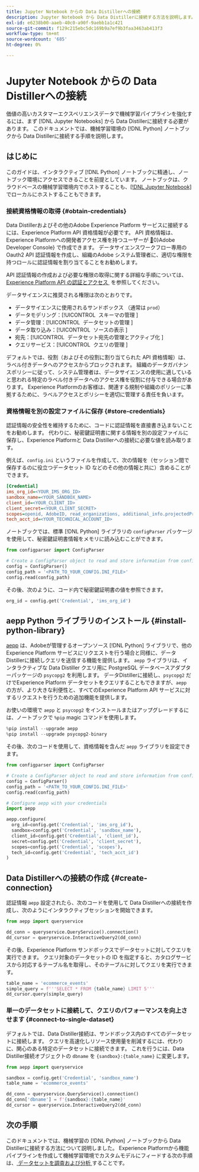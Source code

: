 ```yaml
---
title: Jupyter Notebook からの Data Distillerへの接続
description: Jupyter Notebook から Data Distillerに接続する方法を説明します。
exl-id: e6238b00-aaeb-40c0-a90f-9aebb1a1c421
source-git-commit: f129c215ebc5dc169b9a7ef9b3faa3463ab413f3
workflow-type: tm+mt
source-wordcount: '685'
ht-degree: 0%

---
```


# Jupyter Notebook からの Data Distillerへの接続

価値の高いカスタマーエクスペリエンスデータで機械学習パイプラインを強化するには、まず [!DNL Jupyter Notebooks] から Data Distillerに接続する必要があります。 このドキュメントでは、機械学習環境の [!DNL Python] ノートブックから Data Distillerに接続する手順を説明します。

## はじめに

このガイドは、インタラクティブ [!DNL Python] ノートブックに精通し、ノートブック環境にアクセスできることを前提としています。 ノートブックは、クラウドベースの機械学習環境内でホストすることも、[[!DNL Jupyter Notebook]](https://jupyter.org/) でローカルにホストすることもできます。

### 接続資格情報の取得 {#obtain-credentials}

Data Distillerおよびその他のAdobe Experience Platform サービスに接続するには、Experience Platform API 資格情報が必要です。 API 資格情報は、Experience Platformへの開発者アクセス権を持つユーザーが [&#128279;](https://developer.adobe.com/console/home)0&rbrace;Adobe Developer Console&rbrace; で作成できます。 データサイエンスワークフロー専用の Oauth2 API 認証情報を作成し、組織のAdobe システム管理者に、適切な権限を持つロールに認証情報を割り当てることをお勧めします。

API 認証情報の作成および必要な権限の取得に関する詳細な手順については、[Experience Platform API の認証とアクセス &#x200B;](../../../landing/api-authentication.md) を参照してください。

データサイエンスに推奨される権限は次のとおりです。

- データサイエンスに使用されるサンドボックス （通常は `prod`）
- データモデリング：[!UICONTROL &#x200B; スキーマの管理 &#x200B;]
- データ管理：[!UICONTROL &#x200B; データセットの管理 &#x200B;]
- データ取り込み：[!UICONTROL &#x200B; ソースの表示 &#x200B;]
- 宛先：[!UICONTROL &#x200B; データセット宛先の管理とアクティブ化 &#x200B;]
- クエリサービス：[!UICONTROL &#x200B; クエリの管理 &#x200B;]

デフォルトでは、役割（およびその役割に割り当てられた API 資格情報）は、ラベル付きデータへのアクセスからブロックされます。 組織のデータガバナンスポリシーに従って、システム管理者は、データサイエンスの使用に適していると思われる特定のラベル付きデータへのアクセス権を役割に付与できる場合があります。 Experience Platformのお客様は、関連する規制や組織のポリシーに準拠するために、ラベルアクセスとポリシーを適切に管理する責任を負います。

### 資格情報を別の設定ファイルに保存 {#store-credentials}

認証情報の安全性を維持するために、コードに認証情報を直接書き込まないことをお勧めします。 代わりに、秘密鍵証明書に関する情報を別の設定ファイルに保存し、Experience Platformと Data Distillerへの接続に必要な値を読み取ります。

例えば、`config.ini` というファイルを作成して、次の情報を（セッション間で保存するのに役立つデータセット ID などのその他の情報と共に）含めることができます。

```ini
[Credential]
ims_org_id=<YOUR_IMS_ORG_ID>
sandbox_name=<YOUR_SANDBOX_NAME>
client_id=<YOUR_CLIENT_ID>
client_secret=<YOUR_CLIENT_SECRET>
scopes=openid, AdobeID, read_organizations, additional_info.projectedProductContext, session
tech_acct_id=<YOUR_TECHNICAL_ACCOUNT_ID>
```

ノートブックでは、標準 [!DNL Python] ライブラリの `configParser` パッケージを使用して、秘密鍵証明書情報をメモリに読み込むことができます。

```python
from configparser import ConfigParser

# Create a ConfigParser object to read and store information from config.ini
config = ConfigParser()
config_path = '<PATH_TO_YOUR_CONFIG.INI_FILE>'
config.read(config_path)
```

その後、次のように、コード内で秘密鍵証明書の値を参照できます。

```python
org_id = config.get('Credential', 'ims_org_id')
```

## aepp Python ライブラリのインストール {#install-python-library}

[aepp](https://github.com/adobe/aepp/tree/main) は、Adobeが管理するオープンソース [!DNL Python] ライブラリで、他のExperience Platform サービスにリクエストを行う場合と同様に、データDistillerに接続しクエリを送信する機能を提供します。 `aepp` ライブラリは、インタラクティブな Data Distiller クエリ用に PostgreSQL データベースアダプターパッケージの `psycopg2` を利用します。 データDistillerに接続し、`psycopg2` だけでExperience Platform データセットをクエリすることもできますが、`aepp` の方が、より大きな利便性と、すべてのExperience Platform API サービスに対するリクエストを行うための追加機能を提供します。

お使いの環境で `aepp` と `psycopg2` をインストールまたはアップグレードするには、ノートブックで `%pip` magic コマンドを使用します。

```python
%pip install --upgrade aepp
%pip install --upgrade psycopg2-binary
```

その後、次のコードを使用して、資格情報を含んだ `aepp` ライブラリを設定できます。

```python
from configparser import ConfigParser

# Create a ConfigParser object to read and store information from config.ini
config = ConfigParser()
config_path = '<PATH_TO_YOUR_CONFIG.INI_FILE>'
config.read(config_path)

# Configure aepp with your credentials
import aepp

aepp.configure(
  org_id=config.get('Credential', 'ims_org_id'),
  sandbox=config.get('Credential', 'sandbox_name'),
  client_id=config.get('Credential', 'client_id'), 
  secret=config.get('Credential', 'client_secret'),
  scopes=config.get('Credential', 'scopes'),
  tech_id=config.get('Credential', 'tech_acct_id')
)
```

## Data Distillerへの接続の作成 {#create-connection}

認証情報 `aepp` 設定されたら、次のコードを使用して Data Distillerへの接続を作成し、次のようにインタラクティブセッションを開始できます。

```python
from aepp import queryservice

dd_conn = queryservice.QueryService().connection()
dd_cursor = queryservice.InteractiveQuery2(dd_conn)
```

その後、Experience Platform サンドボックスでデータセットに対してクエリを実行できます。 クエリ対象のデータセットの ID を指定すると、カタログサービスから対応するテーブル名を取得し、そのテーブルに対してクエリを実行できます。

```python
table_name = 'ecommerce_events'
simple_query = f'''SELECT * FROM {table_name} LIMIT 5'''
dd_cursor.query(simple_query)
```

### 単一のデータセットに接続して、クエリのパフォーマンスを向上させます {#connect-to-single-dataset}

デフォルトでは、Data Distiller接続は、サンドボックス内のすべてのデータセットに接続します。 クエリを高速化しリソース使用量を削減するには、代わりに、関心のある特定のデータセットに接続できます。 これを行うには、Data Distiller接続オブジェクトの `dbname` を `{sandbox}:{table_name}` に変更します。

```python
from aepp import queryservice

sandbox = config.get('Credential', 'sandbox_name')
table_name = 'ecommerce_events'

dd_conn = queryservice.QueryService().connection()
dd_conn['dbname'] = f'{sandbox}:{table_name}'
dd_cursor = queryservice.InteractiveQuery2(dd_conn)
```

## 次の手順

このドキュメントでは、機械学習の [!DNL Python] ノートブックから Data Distillerに接続する方法について説明しました。 Experience Platformから機能パイプラインを作成して機械学習環境でカスタムモデルにフィードする次の手順は、[&#x200B; データセットを調査および分析 &#x200B;](./exploratory-analysis.md) することです。
